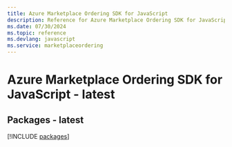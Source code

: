```yaml
---
title: Azure Marketplace Ordering SDK for JavaScript
description: Reference for Azure Marketplace Ordering SDK for JavaScript
ms.date: 07/30/2024
ms.topic: reference
ms.devlang: javascript
ms.service: marketplaceordering
---
```

# Azure Marketplace Ordering SDK for JavaScript - latest
## Packages - latest
[!INCLUDE [packages](marketplace-ordering-index.md)]